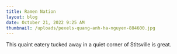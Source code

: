 ```yaml
---
title: Ramen Nation
layout: blog
date: October 21, 2022 9:25 AM
thumbnail: /uploads/pexels-quang-anh-ha-nguyen-884600.jpg
---
```

This quaint eatery tucked away in a quiet corner of Stitsville is great.